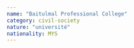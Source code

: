 ```yaml
---
name: "Baitulmal Professional College"
category: civil-society
nature: "université"
nationality: MYS
---
```

    